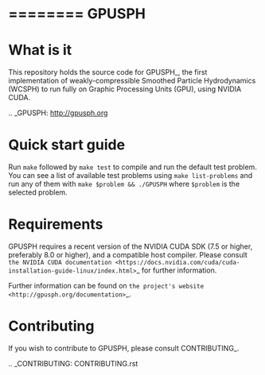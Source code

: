 ========
 GPUSPH
========

What is it
==========

This repository holds the source code for GPUSPH_, the first implementation
of weakly-compressible Smoothed Particle Hydrodynamics (WCSPH) to run fully
on Graphic Processing Units (GPU), using NVIDIA CUDA.

.. _GPUSPH: http://gpusph.org

Quick start guide
=================

Run ``make`` followed by ``make test`` to compile and run the default test
problem. You can see a list of available test problems using ``make
list-problems`` and run any of them with ``make $problem && ./GPUSPH`` where
``$problem`` is the selected problem.

Requirements
============

GPUSPH requires a recent version of the NVIDIA CUDA SDK (7.5 or higher,
preferably 8.0 or higher), and a compatible host compiler. Please consult
`the NVIDIA CUDA documentation
<https://docs.nvidia.com/cuda/cuda-installation-guide-linux/index.html>`_
for further information.

Further information can be found on `the project's website <http://gpusph.org/documentation>`_.

Contributing
============

If you wish to contribute to GPUSPH, please consult CONTRIBUTING_.

.. _CONTRIBUTING: CONTRIBUTING.rst
